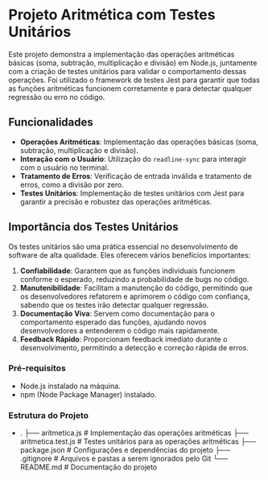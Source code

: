 # Projeto Aritmética com Testes Unitários

Este projeto demonstra a implementação das operações aritméticas básicas (soma, subtração, multiplicação e divisão) em Node.js, juntamente com a criação de testes unitários para validar o comportamento dessas operações. Foi utilizado o framework de testes Jest para garantir que todas as funções aritméticas funcionem corretamente e para detectar qualquer regressão ou erro no código.

## Funcionalidades

- **Operações Aritméticas**: Implementação das operações básicas (soma, subtração, multiplicação e divisão).
- **Interação com o Usuário**: Utilização do `readline-sync` para interagir com o usuário no terminal.
- **Tratamento de Erros**: Verificação de entrada inválida e tratamento de erros, como a divisão por zero.
- **Testes Unitários**: Implementação de testes unitários com Jest para garantir a precisão e robustez das operações aritméticas.

## Importância dos Testes Unitários

Os testes unitários são uma prática essencial no desenvolvimento de software de alta qualidade. Eles oferecem vários benefícios importantes:

1. **Confiabilidade**: Garantem que as funções individuais funcionem conforme o esperado, reduzindo a probabilidade de bugs no código.
2. **Manutenibilidade**: Facilitam a manutenção do código, permitindo que os desenvolvedores refatorem e aprimorem o código com confiança, sabendo que os testes irão detectar qualquer regressão.
3. **Documentação Viva**: Servem como documentação para o comportamento esperado das funções, ajudando novos desenvolvedores a entenderem o código mais rapidamente.
4. **Feedback Rápido**: Proporcionam feedback imediato durante o desenvolvimento, permitindo a detecção e correção rápida de erros.

### Pré-requisitos

- Node.js instalado na máquina.
- npm (Node Package Manager) instalado.

### Estrutura do Projeto

- .
├── aritmetica.js         # Implementação das operações aritméticas
├── aritmetica.test.js    # Testes unitários para as operações aritméticas
├── package.json          # Configurações e dependências do projeto
├── .gitignore            # Arquivos e pastas a serem ignorados pelo Git
└── README.md             # Documentação do projeto


